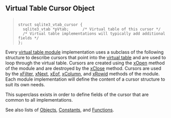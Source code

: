 ## Virtual Table Cursor Object




> ```
> 
> struct sqlite3_vtab_cursor {
>   sqlite3_vtab *pVtab;      /* Virtual table of this cursor */
>   /* Virtual table implementations will typically add additional fields */
> };
> 
> ```



Every [virtual table module](../c3ref/module.html) implementation uses a subclass of the
following structure to describe cursors that point into the
[virtual table](../vtab.html) and are used
to loop through the virtual table. Cursors are created using the
[xOpen](../vtab.html#xopen) method of the module and are destroyed
by the [xClose](../vtab.html#xclose) method. Cursors are used
by the [xFilter](../vtab.html#xfilter), [xNext](../vtab.html#xnext), [xEof](../vtab.html#xeof), [xColumn](../vtab.html#xcolumn), and [xRowid](../vtab.html#xrowid) methods
of the module. Each module implementation will define
the content of a cursor structure to suit its own needs.


This superclass exists in order to define fields of the cursor that
are common to all implementations.


See also lists of
 [Objects](../c3ref/objlist.html),
 [Constants](../c3ref/constlist.html), and
 [Functions](../c3ref/funclist.html).



